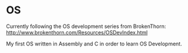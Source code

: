 # OS
Currently following the OS development series from BrokenThorn:
http://www.brokenthorn.com/Resources/OSDevIndex.html


My first OS written in Assembly and C in order to learn OS Development.


